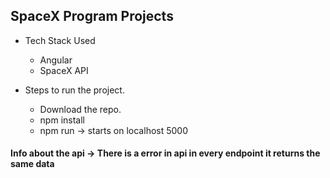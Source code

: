 ## SpaceX Program Projects

* Tech Stack Used
    * Angular
    * SpaceX API

* Steps to run the project.
    * Download the repo.
    * npm install
    * npm run -> starts on localhost 5000

#### Info about the api -> There is a error in api in every endpoint it returns the same data